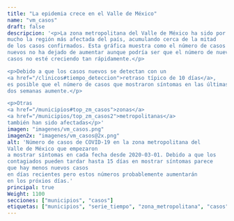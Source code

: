 ```yaml
---
title: "La epidemia crece en el Valle de México"
name: "vm_casos"
draft: false
descripcion: '<p>La zona metropolitana del Valle de México ha sido por
mucho la región más afectada del país, acumulando cerca de la mitad
de los casos confirmados. Esta gráfica muestra como el número de casos
nuevos no ha dejado de aumentar aunque podría ser que el número de nuevos
casos no esté creciendo tan rápidamente.</p>

<p>Debido a que los casos nuevos se detectan con un
<a href="/clinicos#tiempo_deteccion">retraso típico de 10 días</a>,
es posible que el número de casos que mostraron síntomas en las últimas
dos semanas aumente.</p>

<p>Otras
<a href="/municipios#top_zm_casos">zonas</a>
<a href="/municipios/top_zm_casos2">metropolitanas</a>
también han sido afectadas</p>'
imagen: "imagenes/vm_casos.png"
imagen2x: "imagenes/vm_casos@2x.png"
alt: 'Número de casos de COVID-19 en la zona metropolitana del
Valle de México que empezaron
a mostrar síntomas en cada fecha desde 2020-03-01. Debido a que los
contagiados pueden tardar hasta 15 días en mostrar síntomas parece
que hay menos nuevos casos
en días recientes pero estos números probablemente aumentarán
en los próxios días.'
principal: true
Weight: 1100
secciones: ["municipios", "casos"]
etiquetas: ["municipios", "serie_tiempo", "zona_metropolitana", "casos"]
---
```

